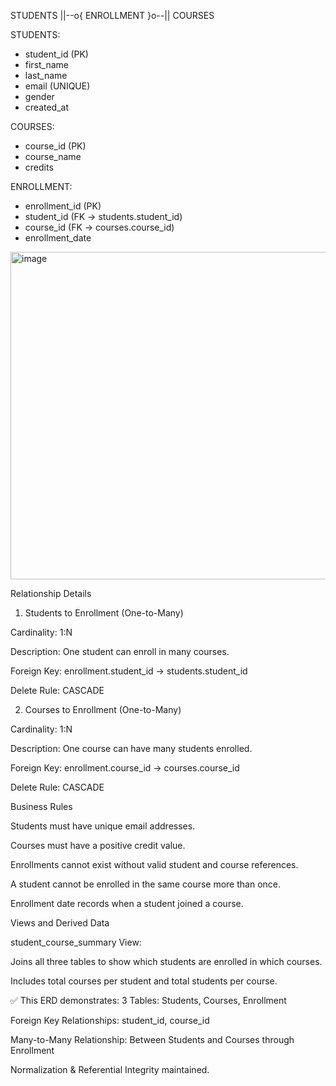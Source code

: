 STUDENTS ||--o{ ENROLLMENT }o--|| COURSES

STUDENTS:
- student_id (PK)
- first_name
- last_name
- email (UNIQUE)
- gender
- created_at

COURSES:
- course_id (PK)
- course_name
- credits

ENROLLMENT:
- enrollment_id (PK)
- student_id (FK → students.student_id)
- course_id (FK → courses.course_id)
- enrollment_date

<img width="1122" height="524" alt="image" src="https://github.com/user-attachments/assets/13f38198-d8eb-4e46-9190-c2e0e877bb48" />



Relationship Details

1. Students to Enrollment (One-to-Many)

Cardinality: 1:N

Description: One student can enroll in many courses.

Foreign Key: enrollment.student_id → students.student_id

Delete Rule: CASCADE

2. Courses to Enrollment (One-to-Many)

Cardinality: 1:N

Description: One course can have many students enrolled.

Foreign Key: enrollment.course_id → courses.course_id

Delete Rule: CASCADE

Business Rules

Students must have unique email addresses.

Courses must have a positive credit value.

Enrollments cannot exist without valid student and course references.

A student cannot be enrolled in the same course more than once.

Enrollment date records when a student joined a course.

Views and Derived Data

student_course_summary View:

Joins all three tables to show which students are enrolled in which courses.

Includes total courses per student and total students per course.

✅ This ERD demonstrates:
3 Tables: Students, Courses, Enrollment

Foreign Key Relationships: student_id, course_id

Many-to-Many Relationship: Between Students and Courses through Enrollment

Normalization & Referential Integrity maintained.
